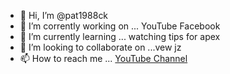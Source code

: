 - 👋 Hi, I’m @pat1988ck
- 👀 I’m corrently working on ... YouTube Facebook
- 🌱 I’m currently learning ... watching tips for apex
- 💞️ I’m looking to collaborate on ...vew jz
- 📫 How to reach me ... [YouTube Channel](http://Am3gO.video)

<!---
pat1988ck/pat1988ck is a ✨ special ✨ repository because its `README.md` (this file) appears on your GitHub profile.
You can click the Preview link to take a look at your changes.
--->
